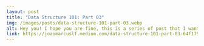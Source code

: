 ```yaml
---
layout: post
title: "Data Structure 101: Part 03"
img: /images/posts/data-structure-101-part-03.webp
alt: Hey you! I hope you are fine, this is a series of post that I want to explore some concepts of Data Structure, and this is the part 3.
link: https://joaomarcuslf.medium.com/data-structure-101-part-03-64f179cfb683
---
```

